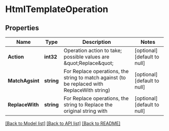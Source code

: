 # HtmlTemplateOperation

## Properties
Name | Type | Description | Notes
------------ | ------------- | ------------- | -------------
**Action** | **int32** | Operation action to take; possible values are \&quot;Replace\&quot; | [optional] [default to null]
**MatchAgsint** | **string** | For Replace operations, the string to match against (to be replaced with ReplaceWith string) | [optional] [default to null]
**ReplaceWith** | **string** | For Replace operations, the string to Replace the original string with | [optional] [default to null]

[[Back to Model list]](../README.md#documentation-for-models) [[Back to API list]](../README.md#documentation-for-api-endpoints) [[Back to README]](../README.md)


